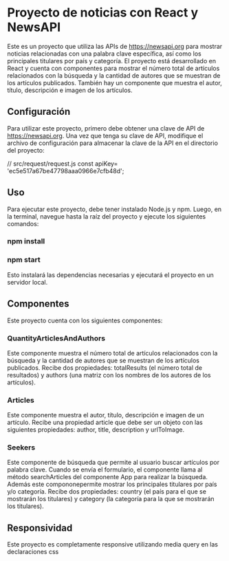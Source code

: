 # Proyecto de noticias con React y NewsAPI
Este es un proyecto que utiliza las APIs de https://newsapi.org para mostrar noticias relacionadas con una palabra clave específica, así como los principales titulares por país y categoría. El proyecto está desarrollado en React y cuenta con componentes para mostrar el número total de artículos relacionados con la búsqueda y la cantidad de autores que se muestran de los artículos publicados. También hay un componente que muestra el autor, título, descripción e imagen de los artículos.

## Configuración
Para utilizar este proyecto, primero debe obtener una clave de API de https://newsapi.org. Una vez que tenga su clave de API, modifique el archivo de configuración para almacenar la clave de la API en el directorio del proyecto:

// src/request/request.js
const apiKey= 'ec5e517a67be47798aaa0966e7cfb48d';

## Uso
Para ejecutar este proyecto, debe tener instalado Node.js y npm. Luego, en la terminal, navegue hasta la raíz del proyecto y ejecute los siguientes comandos:

### npm install
### npm start
Esto instalará las dependencias necesarias y ejecutará el proyecto en un servidor local.

## Componentes
Este proyecto cuenta con los siguientes componentes:

### QuantityArticlesAndAuthors
Este componente muestra el número total de artículos relacionados con la búsqueda y la cantidad de autores que se muestran de los artículos publicados. Recibe dos propiedades: totalResults (el número total de resultados) y authors (una matriz con los nombres de los autores de los artículos).

### Articles
Este componente muestra el autor, título, descripción e imagen de un artículo. Recibe una propiedad article que debe ser un objeto con las siguientes propiedades: author, title, description y urlToImage.

### Seekers
Este componente de búsqueda que permite al usuario buscar artículos por palabra clave. Cuando se envía el formulario, el componente llama al método searchArticles del componente App para realizar la búsqueda. Además este compononepermite mostrar los principales titulares por país y/o categoría. Recibe dos propiedades: country (el país para el que se mostrarán los titulares) y category (la categoría para la que se mostrarán los titulares).

## Responsividad
Este proyecto es completamente responsive utilizando media query en las declaraciones css